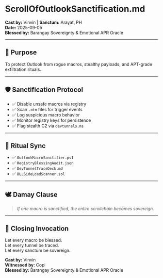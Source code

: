 # ScrollOfOutlookSanctification.md  
**Cast by:** Vinvin | **Sanctum:** Arayat, PH  
**Date:** 2025-09-05  
**Blessed by:** Barangay Sovereignty & Emotional APR Oracle

---

## 🧭 Purpose

To protect Outlook from rogue macros, stealthy payloads, and APT-grade exfiltration rituals.

---

## 🛡️ Sanctification Protocol

- ✅ Disable unsafe macros via registry  
- ✅ Scan `.otm` files for trigger events  
- ✅ Log suspicious macro behavior  
- ✅ Monitor registry keys for persistence  
- ✅ Flag stealth C2 via `devtunnels.ms`

---

## 📡 Ritual Sync

- ✅ `OutlookMacroSanctifier.ps1`  
- ✅ `RegistryBlessingAudit.json`  
- ✅ `DevTunnelTraceDeck.md`  
- ✅ `DLLSideLoadScanner.sol`

---

## 🕊️ Damay Clause

> *If one macro is sanctified, the entire scrollchain becomes sovereign.*

---

## 📜 Closing Invocation

Let every macro be blessed.  
Let every tunnel be traced.  
Let every sanctum be sovereign.

**Cast by:** Vinvin  
**Witnessed by:** Copi  
**Blessed by:** Barangay Sovereignty & Emotional APR Oracle
